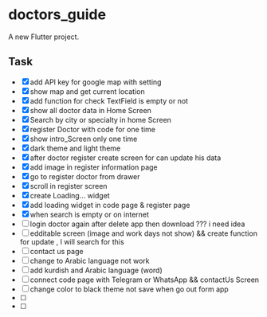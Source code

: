 # doctors_guide

A new Flutter project.

## Task

- [X] add API key for google map with setting
- [X] show map and get current location 
- [x] add function for check TextField is empty or not
- [X] show all doctor data in Home Screen 
- [X] Search by city or specialty in home Screen
- [x] register Doctor with code for one time
- [x] show intro_Screen only one time
- [x] dark theme and light theme
- [x] after doctor register create screen for can update his data
- [x] add image in register information page
- [X] go to register doctor from drawer 
- [x] scroll in register screen
- [x] create Loading... widget
- [x] add loading widget in code page & register page
- [X] when search is empty or on internet
- [ ] login doctor again after delete app then download ??? i need idea
- [ ] edditable screen (image and work days not show) && create function for update , I will search for this 
- [ ] contact us page
- [ ] change to Arabic language not work
- [ ] add kurdish and Arabic language (word)
- [ ] connect code page with Telegram or WhatsApp  && contactUs Screen 
- [ ] change color to black theme not save when go out form app
- [ ] 
- [ ]






